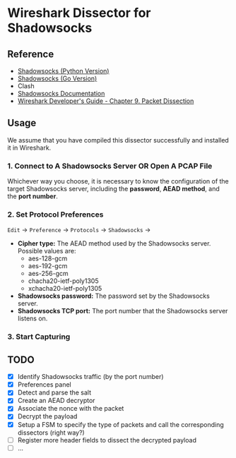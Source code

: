 # Wireshark Dissector for Shadowsocks

## Reference

- [Shadowsocks (Python Version)](https://github.com/shadowsocks/shadowsocks/tree/master)
- [Shadowsocks (Go Version)](https://github.com/shadowsocks/shadowsocks-go)
- Clash
- [Shadowsocks Documentation](https://shadowsocks.org/doc/aead.html)
- [Wireshark Developer's Guide - Chapter 9. Packet Dissection](https://www.wireshark.org/docs/wsdg_html_chunked/ChapterDissection.html)

## Usage

We assume that you have compiled this dissector successfully and installed it in Wireshark.

### 1. Connect to A Shadowsocks Server OR Open A PCAP File

Whichever way you choose, it is necessary to know the configuration of the target Shadowsocks server, including the **password**, **AEAD method**, and the **port number**.

### 2. Set Protocol Preferences

`Edit` -> `Preference` -> `Protocols` -> `Shadowsocks` ->

- **Cipher type:** The AEAD method used by the Shadowsocks server. Possible values are:
  - aes-128-gcm
  - aes-192-gcm
  - aes-256-gcm
  - chacha20-ietf-poly1305
  - xchacha20-ietf-poly1305
- **Shadowsocks password:** The password set by the Shadowsocks server.
- **Shadowsocks TCP port:** The port number that the Shadowsocks server listens on.

### 3. Start Capturing

## TODO

- [x] Identify Shadowsocks traffic (by the port number)
- [x] Preferences panel
- [x] Detect and parse the salt
- [x] Create an AEAD decryptor
- [x] Associate the nonce with the packet
- [x] Decrypt the payload
- [x] Setup a FSM to specify the type of packets and call the corresponding dissectors (right way?)
- [ ] Register more header fields to dissect the decrypted payload
- [ ] ...
